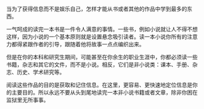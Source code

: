 当为了获得信息而不是娱乐自己，怎样才能从书或者其他的作品中学到最多的东西。

一气呵成的读完一本书是一件令人满意的事情。一些书，例如小说就让人不得不想这样，因为小说的一个基本原则就是设置悬念吸引读者。读一本小说你所有的注意力都得紧跟作者的引导，跟随着他将故事一点点编织出来。

但是在你的本科和研究生期间，可能甚至在你余生的职业生涯中，你都必须读一些书籍，杂志和其它的文件，而不是小说。相反，它们是非小说类：课本、手册、杂志、历史、学术研究等。

阅读这些作品的目的是获取和记住信息。在这里，更容易、更快速地定位信息是你的主要目的。所以永远不要从头到尾地读完一本非小说书籍或者文章，除非你困在监狱里无所事事。
